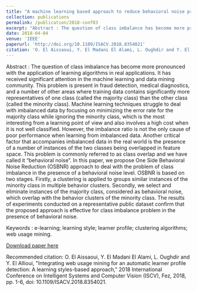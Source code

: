 ```yaml
---
title: "A machine learning based approach to reduce behavioral noise problem in an imbalanced data: application to a fraud detection"
collection: publications
permalink: /publication/2018-conf03
excerpt: "Abstract : The question of class imbalance has become more pronounced with the application of learning algorithms in real applications. It has received significant attention in the machine learning and data mining community. This problem is present in fraud detection, medical diagnostics, and a number of other areas where training data contains significantly more representatives of one class (called the majority class) than the other class (called the minority class). Machine learning techniques struggle to deal with imbalanced data by focusing on minimizing the error rate for the majority class while ignoring the minority class, which is the most interesting from a learning point of view and also involves a high cost when it is not well classified. However, the imbalance ratio is not the only cause of poor performance when learning from imbalanced data. Another critical factor that accompanies imbalanced data in the real world is the presence of a number of instances of the two classes being overlapped in feature space. This problem is commonly referred to as class overlap and we have called it “behavioral noise”. In this paper, we propose One Side Behavioral Noise Reduction (OSBNR) approach to deal with the problem of class imbalance in the presence of a behavioral noise level. OSBNR is based on two stages. Firstly, a clustering is applied to groups similar instances of the minority class in multiple behavior clusters. Secondly, we select and eliminate instances of the majority class, considered as behavioral noise, which overlap with the behavior clusters of the minority class. The results of experiments conducted on a representative public dataset confirm that the proposed approach is effective for class imbalance problem in the presence of behavioral noise."
date: 2018-04-04
venue: 'IEEE'
paperurl: 'http://doi.org/10.1109/ISACV.2018.8354021'
citation: 'O. El Aissaoui, Y. El Madani El Alami, L. Oughdir and Y. El Allioui, "Integrating web usage mining for an automatic learner profile detection: A learning styles-based approach," 2018 International Conference on Intelligent Systems and Computer Vision (ISCV), Fez, 2018, pp. 1-6, doi: 10.1109/ISACV.2018.8354021.'
---
```

Abstract : The question of class imbalance has become more pronounced with the application of learning algorithms in real applications. It has received significant attention in the machine learning and data mining community. This problem is present in fraud detection, medical diagnostics, and a number of other areas where training data contains significantly more representatives of one class (called the majority class) than the other class (called the minority class). Machine learning techniques struggle to deal with imbalanced data by focusing on minimizing the error rate for the majority class while ignoring the minority class, which is the most interesting from a learning point of view and also involves a high cost when it is not well classified. However, the imbalance ratio is not the only cause of poor performance when learning from imbalanced data. Another critical factor that accompanies imbalanced data in the real world is the presence of a number of instances of the two classes being overlapped in feature space. This problem is commonly referred to as class overlap and we have called it “behavioral noise”. In this paper, we propose One Side Behavioral Noise Reduction (OSBNR) approach to deal with the problem of class imbalance in the presence of a behavioral noise level. OSBNR is based on two stages. Firstly, a clustering is applied to groups similar instances of the minority class in multiple behavior clusters. Secondly, we select and eliminate instances of the majority class, considered as behavioral noise, which overlap with the behavior clusters of the minority class. The results of experiments conducted on a representative public dataset confirm that the proposed approach is effective for class imbalance problem in the presence of behavioral noise.

Keywords : e-learning; learning style; learner profile; clustering algorithms; web usage mining.

[Download paper here](/files/2018-conf02.pdf)

Recommended citation: O. El Aissaoui, Y. El Madani El Alami, L. Oughdir and Y. El Allioui, "Integrating web usage mining for an automatic learner profile detection: A learning styles-based approach," 2018 International Conference on Intelligent Systems and Computer Vision (ISCV), Fez, 2018, pp. 1-6, doi: 10.1109/ISACV.2018.8354021.
